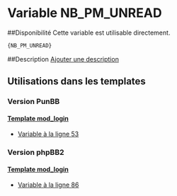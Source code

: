 # Variable NB_PM_UNREAD

##Disponibilité
Cette variable est utilisable directement.

```html
{NB_PM_UNREAD}
```

##Description
[Ajouter une description](https://fa-tvars.appspot.com/var/NB_PM_UNREAD)

## Utilisations dans les templates

### Version PunBB

#### [Template mod_login](punbb/mod_login.md#readme)
* [Variable &agrave; la ligne 53](../punbb/mod_login.tpl#L53)

### Version phpBB2

#### [Template mod_login](subsilver/mod_login.md#readme)
* [Variable &agrave; la ligne 86](../subsilver/mod_login.tpl#L86)